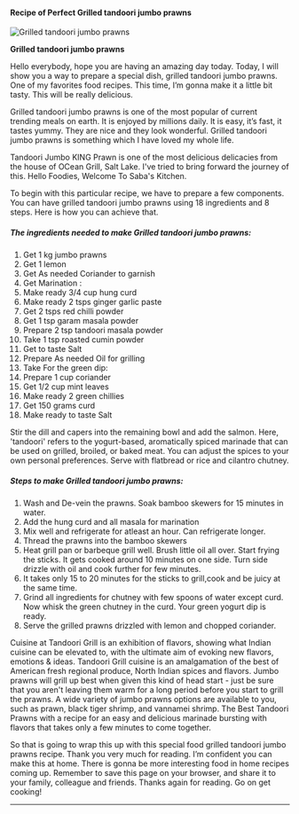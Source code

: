             

#### Recipe of Perfect Grilled tandoori jumbo prawns

![Grilled tandoori jumbo prawns](https://img-global.cpcdn.com/recipes/14130def0463d7be/751x532cq70/grilled-tandoori-jumbo-prawns-recipe-main-photo.jpg)

**Grilled tandoori jumbo prawns**

Hello everybody, hope you are having an amazing day today. Today, I will show you a way to prepare a special dish, grilled tandoori jumbo prawns. One of my favorites food recipes. This time, I’m gonna make it a little bit tasty. This will be really delicious.

Grilled tandoori jumbo prawns is one of the most popular of current trending meals on earth. It is enjoyed by millions daily. It is easy, it’s fast, it tastes yummy. They are nice and they look wonderful. Grilled tandoori jumbo prawns is something which I have loved my whole life.

Tandoori Jumbo KING Prawn is one of the most delicious delicacies from the house of OCean Grill, Salt Lake. I've tried to bring forward the journey of this. Hello Foodies, Welcome To Saba's Kitchen.

To begin with this particular recipe, we have to prepare a few components. You can have grilled tandoori jumbo prawns using 18 ingredients and 8 steps. Here is how you can achieve that.

##### The ingredients needed to make Grilled tandoori jumbo prawns:

1.  Get 1 kg jumbo prawns
2.  Get 1 lemon
3.  Get As needed Coriander to garnish
4.  Get Marination :
5.  Make ready 3/4 cup hung curd
6.  Make ready 2 tsps ginger garlic paste
7.  Get 2 tsps red chilli powder
8.  Get 1 tsp garam masala powder
9.  Prepare 2 tsp tandoori masala powder
10.  Take 1 tsp roasted cumin powder
11.  Get to taste Salt
12.  Prepare As needed Oil for grilling
13.  Take For the green dip:
14.  Prepare 1 cup coriander
15.  Get 1/2 cup mint leaves
16.  Make ready 2 green chillies
17.  Get 150 grams curd
18.  Make ready to taste Salt

Stir the dill and capers into the remaining bowl and add the salmon. Here, 'tandoori' refers to the yogurt-based, aromatically spiced marinade that can be used on grilled, broiled, or baked meat. You can adjust the spices to your own personal preferences. Serve with flatbread or rice and cilantro chutney.

##### Steps to make Grilled tandoori jumbo prawns:

1.  Wash and De-vein the prawns. Soak bamboo skewers for 15 minutes in water.
2.  Add the hung curd and all masala for marination
3.  Mix well and refrigerate for atleast an hour. Can refrigerate longer.
4.  Thread the prawns into the bamboo skewers
5.  Heat grill pan or barbeque grill well. Brush little oil all over. Start frying the sticks. It gets cooked around 10 minutes on one side. Turn side drizzle with oil and cook further for few minutes.
6.  It takes only 15 to 20 minutes for the sticks to grill,cook and be juicy at the same time.
7.  Grind all ingredients for chutney with few spoons of water except curd. Now whisk the green chutney in the curd. Your green yogurt dip is ready.
8.  Serve the grilled prawns drizzled with lemon and chopped coriander.

Cuisine at Tandoori Grill is an exhibition of flavors, showing what Indian cuisine can be elevated to, with the ultimate aim of evoking new flavors, emotions & ideas. Tandoori Grill cuisine is an amalgamation of the best of American fresh regional produce, North Indian spices and flavors. Jumbo prawns will grill up best when given this kind of head start - just be sure that you aren't leaving them warm for a long period before you start to grill the prawns. A wide variety of jumbo prawns options are available to you, such as prawn, black tiger shrimp, and vannamei shrimp. The Best Tandoori Prawns with a recipe for an easy and delicious marinade bursting with flavors that takes only a few minutes to come together.

So that is going to wrap this up with this special food grilled tandoori jumbo prawns recipe. Thank you very much for reading. I’m confident you can make this at home. There is gonna be more interesting food in home recipes coming up. Remember to save this page on your browser, and share it to your family, colleague and friends. Thanks again for reading. Go on get cooking!

* * *